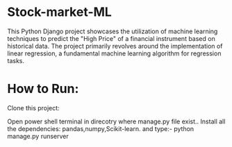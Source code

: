 # Stock-market-ML
This Python Django project showcases the utilization of machine learning techniques to predict the "High Price" of a financial instrument based on historical data. The project primarily revolves around the implementation of linear regression, a fundamental machine learning algorithm for regression tasks.
# How to Run:
Clone this project:

Open power shell terminal in direcotry where manage.py file exist..
Install all the dependencies: pandas,numpy,Scikit-learn.
and type:- python manage.py runserver
